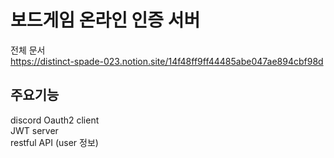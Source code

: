 # 보드게임 온라인 인증 서버

전체 문서   
https://distinct-spade-023.notion.site/14f48ff9ff44485abe047ae894cbf98d

## 주요기능
discord Oauth2 client   
JWT server   
restful API (user 정보)   
